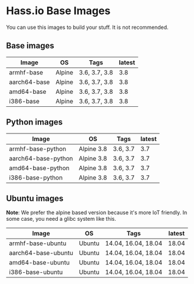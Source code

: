 # Hass.io Base Images

You can use this images to build your stuff. It is not recommended.

## Base images

| Image | OS | Tags | latest |
|-------|----|------|--------|
| armhf-base | Alpine | 3.6, 3.7, 3.8 | 3.8 |
| aarch64-base | Alpine | 3.6, 3.7, 3.8 | 3.8 |
| amd64-base | Alpine | 3.6, 3.7, 3.8 | 3.8 |
| i386-base | Alpine | 3.6, 3.7, 3.8 | 3.8 |

## Python images

| Image | OS | Tags | latest |
|-------|----|------|--------|
| armhf-base-python | Alpine 3.8 | 3.6, 3.7 | 3.7 |
| aarch64-base-python | Alpine 3.8 | 3.6, 3.7 | 3.7 |
| amd64-base-python | Alpine 3.8 | 3.6, 3.7 | 3.7 |
| i386-base-python | Alpine 3.8 | 3.6, 3.7 | 3.7 |

## Ubuntu images

**Note**: We prefer the alpine based version because it's more IoT friendly. In some case, you need a glibc system like this.

| Image | OS | Tags | latest |
|-------|----|------|--------|
| armhf-base-ubuntu | Ubuntu | 14.04, 16.04, 18.04 | 18.04 |
| aarch64-base-ubuntu | Ubuntu | 14.04, 16.04, 18.04 | 18.04 |
| amd64-base-ubuntu | Ubuntu | 14.04, 16.04, 18.04 | 18.04 |
| i386-base-ubuntu | Ubuntu | 14.04, 16.04, 18.04 | 18.04 |
